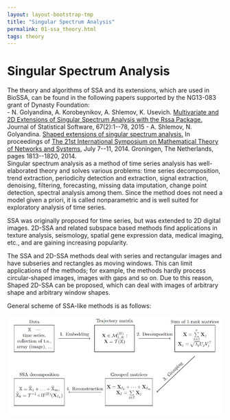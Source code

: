 ```yaml
---
layout: layout-bootstrap-tmp
title: "Singular Spectrum Analysis"
permalink: 01-ssa_theory.html
tags: theory
---
```


#  Singular Spectrum Analysis
<div class="alert alert-success">
    The theory and algorithms of SSA and its extensions, which are used in BioSSA, can be found in the following papers supported by the NG13-083 grant of Dynasty Foundation:<br/>
    -   N. Golyandina, A. Korobeynikov, A. Shlemov, K. Usevich. <a href = "http://arxiv.org/pdf/1309.5050.pdf" class="alert-link">Multivariate and 2D Extensions of Singular Spectrum Analysis with the Rssa Package.</a> Journal of Statistical Software, 67(2):1--78, 2015
    -   A. Shlemov, N. Golyandina. <a href = "http://arxiv.org/pdf/1401.4980.pdf" class="alert-link">Shaped extensions of singular spectrum analysis.</a> In proceedings of <a href = "http://fwn06.housing.rug.nl/mtns2014/" class="alert-link">The 21st International Symposium on Mathematical Theory of Networks and Systems,</a> July 7--11, 2014. Groningen, The Netherlands, pages 1813--1820, 2014.
</div>
Singular spectrum analysis as a method of time series analysis has
well-elaborated theory and solves various problems: time series decomposition,
trend extraction, periodicity detection and extraction, signal extraction,
denoising, filtering, forecasting, missing data imputation, change point
detection, spectral analysis among them.
Since the method does not need a model given a priori, it is called
nonparametric and is well suited for exploratory analysis of time series.

SSA was originally proposed for time series, but was extended to 2D digital images. 2D-SSA and related subspace based methods find applications in texture analysis, seismology, spatial gene expression data, medical imaging, etc., and are gaining increasing popularity.

The SSA and 2D-SSA methods deal with series and rectangular images and have subseries and rectangles as moving windows.
This can limit applications of the methods; for example, the methods hardly process  circular-shaped images,
images with gaps and so on. Due to this reason, Shaped 2D-SSA
can be proposed, which can deal with images of arbitrary shape and arbitrary window shapes.

General scheme of SSA-like methods is as follows: 

![Scheme of SSA-like methods](scheme.jpg)
